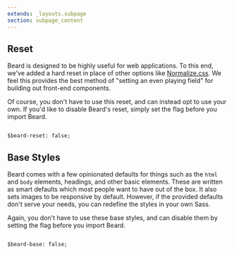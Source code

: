 ```yaml
---
extends: _layouts.subpage
section: subpage_content
---
```

<h2 class="tcg50 ft10 fw3 mb2 md-mb3">Reset</h2>
<p class="tcg50 ft5 fw3 mb4 lh2">Beard is designed to be highly useful for web applications. To this end, we've added a hard reset in place of other options like <a href="http://normalizecss.com" class="tc1">Normalize.css</a>. We feel this provides the best method of "setting an even playing field" for building out front-end components.</p>
<p class="tcg50 ft5 fw3 mb4 lh2">Of course, you don't have to use this reset, and can instead opt to use your own. If you'd like to disable Beard's reset, simply set the flag before you import Beard.</p>

<pre class="mb4"><code class="language-scss">
$beard-reset: false;
</code></pre>

<h2 class="tcg50 ft10 fw3 mb2 md-mb3">Base Styles</h2>
<p class="tcg50 ft5 fw3 mb4 lh2">Beard comes with a few opinionated defaults for things such as the <code>html</code> and <code>body</code> elements, headings, and other basic elements. These are written as smart defaults which most people want to have out of the box. It also sets images to be responsive by default. However, if the provided defaults don't serve your needs, you can redefine the styles in your own Sass.</p>
<p class="tcg50 ft5 fw3 mb4 lh2">Again, you don't have to use these base styles, and can disable them by setting the flag before you import Beard.</p>

<pre class="mb4"><code class="language-scss">
$beard-base: false;
</code></pre>
